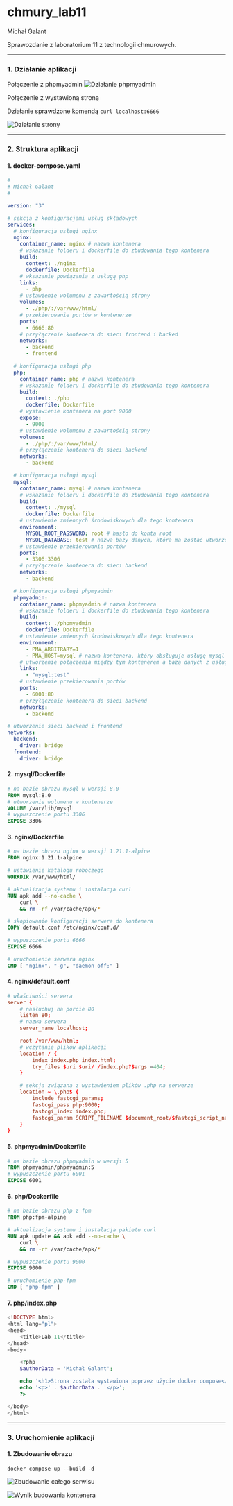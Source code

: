 # chmury_lab11

Michał Galant

Sprawozdanie z laboratorium 11 z technologii chmurowych.

---

### 1. Działanie aplikacji

Połączenie z phpmyadmin
![Działanie phpmyadmin](images/phpmyadmin.png)

Połączenie z wystawioną stroną

Działanie sprawdzone komendą `curl localhost:6666`

![Działanie strony](images/strona.png)

---

### 2. Struktura aplikacji

#### 1. docker-compose.yaml

```yaml
#
# Michał Galant
#

version: "3"

# sekcja z konfiguracjami usług składowych
services:
  # konfiguracja usługi nginx
  nginx:
    container_name: nginx # nazwa kontenera
    # wskazanie folderu i dockerfile do zbudowania tego kontenera
    build:
      context: ./nginx
      dockerfile: Dockerfile
    # wksazanie powiązania z usługą php
    links:
      - php
    # ustawienie wolumenu z zawartością strony
    volumes:
      - ./php/:/var/www/html/
    # przekierowanie portów w kontenerze
    ports:
      - 6666:80
    # przyłączenie kontenera do sieci frontend i backed
    networks:
      - backend
      - frontend

  # konfiguracja usługi php
  php:
    container_name: php # nazwa kontenera
    # wskazanie folderu i dockerfile do zbudowania tego kontenera
    build:
      context: ./php
      dockerfile: Dockerfile
    # wystawienie kontenera na port 9000
    expose:
      - 9000
    # ustawienie wolumenu z zawartością strony
    volumes:
      - ./php/:/var/www/html/
    # przyłączenie kontenera do sieci backend
    networks:
      - backend

  # konfiguracja usługi mysql
  mysql:
    container_name: mysql # nazwa kontenera
    # wskazanie folderu i dockerfile do zbudowania tego kontenera
    build:
      context: ./mysql
      dockerfile: Dockerfile
    # ustawienie zmiennych środowiskowych dla tego kontenera
    environment:
      MYSQL_ROOT_PASSWORD: root # hasło do konta root
      MYSQL_DATABASE: test # nazwa bazy danych, która ma zostać utworzona
    # ustawienie przekierowania portów
    ports:
      - 3306:3306
    # przyłączenie kontenera do sieci backend
    networks:
      - backend

  # konfiguracja usługi phpmyadmin
  phpmyadmin:
    container_name: phpmyadmin # nazwa kontenera
    # wskazanie folderu i dockerfile do zbudowania tego kontenera
    build:
      context: ./phpmyadmin
      dockerfile: Dockerfile
    # ustawienie zmiennych środowiskowych dla tego kontenera
    environment:
      - PMA_ARBITRARY=1
      - PMA_HOST=mysql # nazwa kontenera, który obsługuje usługę mysql
    # utworzenie połączenia między tym kontenerem a bazą danych z usługi mysql
    links:
      - "mysql:test"
    # ustawienie przekierowania portów
    ports:
      - 6001:80
    # przyłączenie kontenera do sieci backend
    networks:
      - backend

# utworzenie sieci backend i frontend
networks:
  backend:
    driver: bridge
  frontend:
    driver: bridge
```

#### 2. mysql/Dockerfile

```dockerfile
# na bazie obrazu mysql w wersji 8.0
FROM mysql:8.0
# utworzenie wolumenu w kontenerze
VOLUME /var/lib/mysql
# wypuszczenie portu 3306
EXPOSE 3306
```

#### 3. nginx/Dockerfile

```dockerfile
# na bazie obrazu nginx w wersji 1.21.1-alpine
FROM nginx:1.21.1-alpine

# ustawienie katalogu roboczego
WORKDIR /var/www/html/

# aktualizacja systemu i instalacja curl
RUN apk add --no-cache \
    curl \
    && rm -rf /var/cache/apk/*

# skopiowanie konfiguracji serwera do kontenera
COPY default.conf /etc/nginx/conf.d/

# wypuszczenie portu 6666
EXPOSE 6666

# uruchomienie serwera nginx
CMD [ "nginx", "-g", "daemon off;" ]
```

#### 4. nginx/default.conf

```conf
# właściwości serwera
server {
    # nasłuchuj na porcie 80
    listen 80;
    # nazwa serwera
    server_name localhost;

    root /var/www/html;
    # wczytanie plików aplikacji
    location / {
        index index.php index.html;
        try_files $uri $uri/ /index.php?$args =404;
    }

    # sekcja związana z wystawieniem plików .php na serwerze
    location ~ \.php$ {
        include fastcgi_params;
        fastcgi_pass php:9000;
        fastcgi_index index.php;
        fastcgi_param SCRIPT_FILENAME $document_root/$fastcgi_script_name;
    }
}
```

#### 5. phpmyadmin/Dockerfile

```dockerfile
# na bazie obrazu phpmyadmin w wersji 5
FROM phpmyadmin/phpmyadmin:5
# wypuszczenie portu 6001
EXPOSE 6001
```

#### 6. php/Dockerfile

```dockerfile
# na bazie obrazu php z fpm
FROM php:fpm-alpine

# aktualizacja systemu i instalacja pakietu curl
RUN apk update && apk add --no-cache \
    curl \
    && rm -rf /var/cache/apk/*

# wypuszczenie portu 9000
EXPOSE 9000

# uruchomienie php-fpm
CMD [ "php-fpm" ]

```

#### 7. php/index.php

```php
<!DOCTYPE html>
<html lang="pl">
<head>
    <title>Lab 11</title>
</head>
<body>

    <?php
    $authorData = 'Michał Galant';

    echo '<h1>Strona została wystawiona poprzez użycie docker compose</h1>';
    echo '<p>' . $authorData . '</p>';
    ?>

</body>
</html>
```

---

### 3. Uruchomienie aplikacji

#### 1. Zbudowanie obrazu

`docker compose up --build -d`

![Zbudowanie całego serwisu](images/budowanie.png)

![Wynik budowania kontenera](images/wynik_bud.png)
